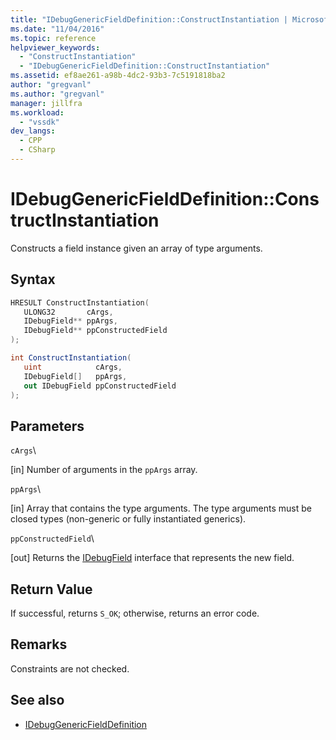 ```yaml
---
title: "IDebugGenericFieldDefinition::ConstructInstantiation | Microsoft Docs"
ms.date: "11/04/2016"
ms.topic: reference
helpviewer_keywords:
  - "ConstructInstantiation"
  - "IDebugGenericFieldDefinition::ConstructInstantiation"
ms.assetid: ef8ae261-a98b-4dc2-93b3-7c5191818ba2
author: "gregvanl"
ms.author: "gregvanl"
manager: jillfra
ms.workload:
  - "vssdk"
dev_langs:
  - CPP
  - CSharp
---
```

# IDebugGenericFieldDefinition::ConstructInstantiation
Constructs a field instance given an array of type arguments.

## Syntax

```cpp
HRESULT ConstructInstantiation(
   ULONG32       cArgs,
   IDebugField** ppArgs,
   IDebugField** ppConstructedField
);
```

```csharp
int ConstructInstantiation(
   uint            cArgs,
   IDebugField[]   ppArgs,
   out IDebugField ppConstructedField
);
```

## Parameters
 `cArgs`\

 [in] Number of arguments in the `ppArgs` array.

 `ppArgs`\

 [in] Array that contains the type arguments. The type arguments must be closed types (non-generic or fully instantiated generics).

 `ppConstructedField`\

 [out] Returns the [IDebugField](../../../extensibility/debugger/reference/idebugfield.md) interface that represents the new field.

## Return Value
 If successful, returns `S_OK`; otherwise, returns an error code.

## Remarks
 Constraints are not checked.

## See also
- [IDebugGenericFieldDefinition](../../../extensibility/debugger/reference/idebuggenericfielddefinition.md)